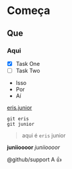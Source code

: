 # Começa
## Que
### Aqui

- [x] Task One
- [ ] Task Two

- Isso
- Por
- Aí

[eris.junior](https://github.com)

```
git eris
git junior
```

> aqui é `eris` junior

**juniioooor**
_juniioooor_

@github/support A :+1: 